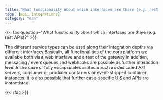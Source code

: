 ```yaml
---
title: "What functionality about which interfaces are there (e.g. rest APIs)?"
tags: [api, integrations]
category: "nan"
---
```


<!-- QUESTION -->

{{< faq question="What functionality about which interfaces are there (e.g. rest APIs)?" >}}

<!-- ANSWER -->

The different service types can be used along their integration depths via different interfaces.Basically, all functionalities of the core platform are available both via a web interfave and a rest of the gateway.In addition, messaging / event queues and webhooks are possible as further interaction level.In the case of fully encapsulated artifacts such as dedicated API servers, consumer or producer containers or event-stripped container instances, it is also possible that further case-specific UIS and APIs are instantiated.

{{< /faq >}}
